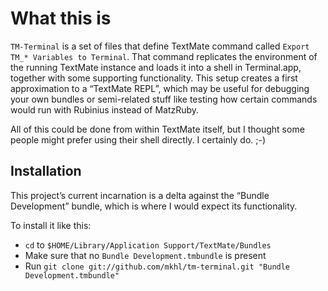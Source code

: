 What this is
============

`TM-Terminal` is a set of files that define TextMate command called `Export
TM_* Variables to Terminal`. That command replicates the environment of the
running TextMate instance and loads it into a shell in Terminal.app, together
with some supporting functionality. This setup creates a first approximation
to a “TextMate REPL”, which may be useful for debugging your own bundles or
semi-related stuff like testing how certain commands would run with Rubinius
instead of MatzRuby.

All of this could be done from within TextMate itself, but I thought some
people might prefer using their shell directly. I certainly do. ;-)


Installation
------------

This project’s current incarnation is a delta against the “Bundle Development” bundle, which is where I would expect its functionality.

To install it like this:

* `cd` to `$HOME/Library/Application Support/TextMate/Bundles`
* Make sure that no `Bundle Development.tmbundle` is present
* Run `git clone git://github.com/mkhl/tm-terminal.git "Bundle Development.tmbundle"`
